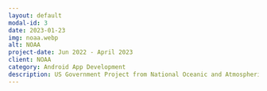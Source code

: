 ```yaml
---
layout: default
modal-id: 3
date: 2023-01-23
img: noaa.webp
alt: NOAA
project-date: Jun 2022 - April 2023
client: NOAA
category: Android App Development
description: US Government Project from National Oceanic and Atmospheric Administration (NOAA). This is a private enterprise app built for Android Tablet, using Android SDK, Java, Espresso and JUnit. This app supports dynamic UI configuration based on different user Profile. The major UI portion of all the screens is driven through CSVs which varies for different user profile. <br/><b>Key Services Used:</b>User Form builder, SQLite Database, Camera, Image Picker, File read/write operations, Barcode Scanning.
---
```

